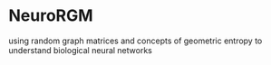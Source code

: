 # NeuroRGM
using random graph matrices and concepts of geometric entropy to understand biological neural networks
